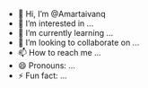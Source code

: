 - 👋 Hi, I’m @Amartaivanq
- 👀 I’m interested in ...
- 🌱 I’m currently learning ...
- 💞️ I’m looking to collaborate on ...
- 📫 How to reach me ...
- 😄 Pronouns: ...
- ⚡ Fun fact: ...

<!---
Amartaivanq/Amartaivanq is a ✨ special ✨ repository because its `README.md` (this file) appears on your GitHub profile.
You can click the Preview link to take a look at your changes.
--->
